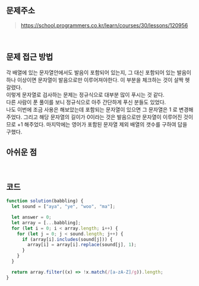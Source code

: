 ## 문제주소

> https://school.programmers.co.kr/learn/courses/30/lessons/120956

</br>

## 문제 접근 방법

각 배열에 있는 문자열안에서도 발음이 포함되어 있는지, 그 대신 포함되어 있는 발음이 하나 이상이면 문자열이 발음으로만 이루어져야한다. 이 부분을 체크하는 것이 살짝 헷갈렸다.  
이렇게 문자열로 검사하는 문제는 정규식으로 대부분 많이 푸시는 것 같다.  
다른 사람이 푼 풀이를 보니 정규식으로 아주 간단하게 푸신 분들도 있었다.  
나도 이번에 조금 사용은 해보았는데 포함되는 문자열이 있으면 그 문자열은 1 로 변경해주었다. 그리고 해당 문자열의 길이가 0이라는 것은 발음으로만 문자열이 이루어진 것이므로 +1 해주었다. 마지막에는 영어가 포함된 문자열 제외 배열의 갯수를 구하여 답을 구했다.
</br>

## 아쉬운 점

</br>

## 코드

```js
function solution(babbling) {
  let sound = ["aya", "ye", "woo", "ma"];

  let answer = 0;
  let array = [...babbling];
  for (let i = 0; i < array.length; i++) {
    for (let j = 0; j < sound.length; j++) {
      if (array[i].includes(sound[j])) {
        array[i] = array[i].replace(sound[j], 1);
      }
    }
  }

  return array.filter((x) => !x.match(/[a-zA-Z]/g)).length;
}
```
